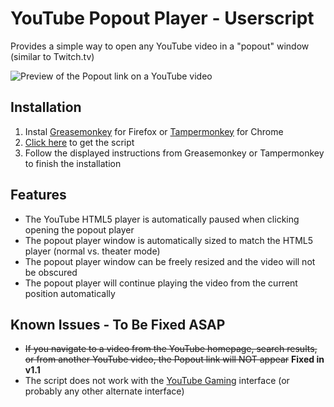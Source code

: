 # YouTube Popout Player - Userscript
Provides a simple way to open any YouTube video in a "popout" window (similar to Twitch.tv)

![Preview of the Popout link on a YouTube video](http://repo.ryanthaut.com/userscripts/youtube_popout_player/preview.png)

## Installation
1. Instal [Greasemonkey](//addons.mozilla.org/en-US/firefox/addon/greasemonkey/) for Firefox or [Tampermonkey](//chrome.google.com/webstore/detail/tampermonkey/dhdgffkkebhmkfjojejmpbldmpobfkfo) for Chrome
2. [Click here](http://repo.ryanthaut.com/userscripts/youtube_popout_player/youtube_popout_player.user.js) to get the script
3. Follow the displayed instructions from Greasemonkey or Tampermonkey to finish the installation

## Features
* The YouTube HTML5 player is automatically paused when clicking opening the popout player
* The popout player window is automatically sized to match the HTML5 player (normal vs. theater mode)
* The popout player window can be freely resized and the video will not be obscured
* The popout player will continue playing the video from the current position automatically

## Known Issues - To Be Fixed ASAP
* ~~If you navigate to a video from the YouTube homepage, search results, or from another YouTube video, the Popout link will NOT appear~~ **Fixed in v1.1**
* The script does not work with the [YouTube Gaming](//gaming.youtube.com/) interface (or probably any other alternate interface)
